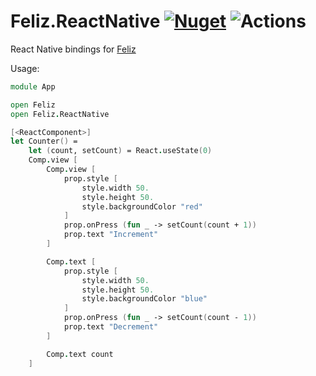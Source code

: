 # Feliz.ReactNative [![Nuget](https://img.shields.io/nuget/v/Feliz.ReactNative.svg?maxAge=0&colorB=brightgreen)](https://www.nuget.org/packages/Feliz.ReactNative) ![Actions](https://github.com/carne8/Feliz.ReactNative/actions/workflows/github-actions.yml/badge.svg)
React Native bindings for [Feliz](https://github.com/Zaid-Ajaj/Feliz)

Usage:
```fsharp
module App

open Feliz
open Feliz.ReactNative

[<ReactComponent>]
let Counter() =
    let (count, setCount) = React.useState(0)
    Comp.view [
        Comp.view [
            prop.style [
                style.width 50.
                style.height 50.
                style.backgroundColor "red"
            ]
            prop.onPress (fun _ -> setCount(count + 1))
            prop.text "Increment"
        ]

        Comp.text [
            prop.style [
                style.width 50.
                style.height 50.
                style.backgroundColor "blue"
            ]
            prop.onPress (fun _ -> setCount(count - 1))
            prop.text "Decrement"
        ]

        Comp.text count
    ]
```